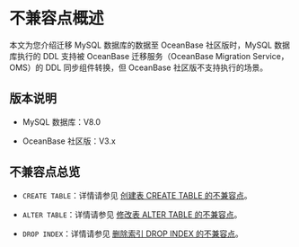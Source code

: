 # 不兼容点概述

本文为您介绍迁移 MySQL 数据库的数据至 OceanBase 社区版时，MySQL 数据库执行的 DDL 支持被 OceanBase 迁移服务（OceanBase Migration Service，OMS）的 DDL 同步组件转换，但 OceanBase 社区版不支持执行的场景。

## 版本说明

* MySQL 数据库：V8.0

* OceanBase 社区版：V3.x

## 不兼容点总览

* `CREATE TABLE`：详情请参见 [创建表 CREATE TABLE 的不兼容点](200.create-table-incompatible/100.create-table-incompatible-overview.md)。

* `ALTER TABLE`：详情请参见 [修改表 ALTER TABLE 的不兼容点](300.alter-table-incompatible/100.alter-table-incompatible-1.md)。

* `DROP INDEX`：详情请参见 [删除索引 DROP INDEX 的不兼容点](../1000.mysql-incompatible/400.drop-index-incompatible.md)。
